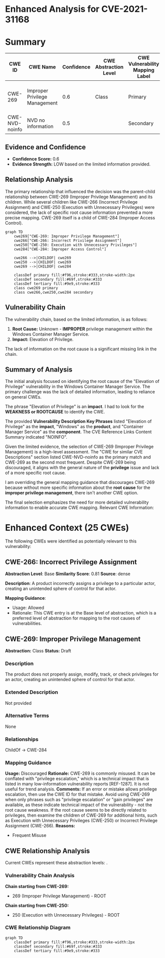 # Enhanced Analysis for CVE-2021-31168

# Summary
| CWE ID | CWE Name | Confidence | CWE Abstraction Level | CWE Vulnerability Mapping Label | CWE-Vulnerability Mapping Notes |
|---|---|---|---|---|---|
| CWE-269 | Improper Privilege Management | 0.6 | Class | Primary | Discouraged, but selected due to lack of specific root cause. |
| CWE-NVD-noinfo | NVD no information | 0.5 |  | Secondary | Not a real CWE |

## Evidence and Confidence

*   **Confidence Score:** 0.6
*   **Evidence Strength:** LOW based on the limited information provided.

## Relationship Analysis
The primary relationship that influenced the decision was the parent-child relationship between CWE-269 (Improper Privilege Management) and its children. While several children like CWE-266 (Incorrect Privilege Assignment) and CWE-250 (Execution with Unnecessary Privileges) were considered, the lack of specific root cause information prevented a more precise mapping. CWE-269 itself is a child of CWE-284 (Improper Access Control).

```mermaid
graph TD
    cwe269["CWE-269: Improper Privilege Management"]
    cwe266["CWE-266: Incorrect Privilege Assignment"]
    cwe250["CWE-250: Execution with Unnecessary Privileges"]
    cwe284["CWE-284: Improper Access Control"]
    
    cwe266 -->|CHILDOF| cwe269
    cwe250 -->|CHILDOF| cwe269
    cwe269 -->|CHILDOF| cwe284

    classDef primary fill:#f96,stroke:#333,stroke-width:2px
    classDef secondary fill:#69f,stroke:#333
    classDef tertiary fill:#9e9,stroke:#333
    class cwe269 primary
    class cwe266,cwe250,cwe284 secondary
```

## Vulnerability Chain
The vulnerability chain, based on the limited information, is as follows:
1.  **Root Cause:** Unknown - **IMPROPER** privilege management within the Windows Container Manager Service.
2.  **Impact:** Elevation of Privilege.

The lack of information on the root cause is a significant missing link in the chain.

## Summary of Analysis
The initial analysis focused on identifying the root cause of the "Elevation of Privilege" vulnerability in the Windows Container Manager Service. The primary challenge was the lack of detailed information, leading to reliance on general CWEs.

The phrase "Elevation of Privilege" is an **impact**. I had to look for the **WEAKNESS or ROOTCAUSE** to identify the CWE.

The provided **Vulnerability Description Key Phrases** listed "Elevation of Privilege" as the **impact**, "Windows" as the **product**, and "Container Manager Service" as the **component**. The CVE Reference Links Content Summary indicated "NOINFO".

Given the limited evidence, the selection of CWE-269 (Improper Privilege Management) is a high-level assessment. The "CWE for similar CVE Descriptions" section listed CWE-NVD-noinfo as the primary match and CWE-269 as the second most frequent. Despite CWE-269 being discouraged, it aligns with the general nature of the **privilege** issue and lack of a more specific root cause.

I am overriding the general mapping guidance that discourages CWE-269 because without more specific information about the **root cause** for the **improper privilege management**, there isn't another CWE option.

The final selection emphasizes the need for more detailed vulnerability information to enable accurate CWE mapping.
Relevant CWE Information:

# Enhanced Context (25 CWEs)
The following CWEs were identified as potentially relevant to this vulnerability:

## CWE-266: Incorrect Privilege Assignment
**Abstraction Level**: Base
**Similarity Score**: 0.81
**Source**: dense

**Description**:
A product incorrectly assigns a privilege to a particular actor, creating an unintended sphere of control for that actor.

**Mapping Guidance**:
- Usage: Allowed
- Rationale: This CWE entry is at the Base level of abstraction, which is a preferred level of abstraction for mapping to the root causes of vulnerabilities.

## CWE-269: Improper Privilege Management
**Abstraction:** Class
**Status:** Draft

### Description
The product does not properly assign, modify, track, or check privileges for an actor, creating an unintended sphere of control for that actor.

### Extended Description
Not provided

### Alternative Terms
None

### Relationships
ChildOf -> CWE-284

### Mapping Guidance
**Usage:** Discouraged
**Rationale:** CWE-269 is commonly misused. It can be conflated with "privilege escalation," which is a technical impact that is listed in many low-information vulnerability reports [REF-1287]. It is not useful for trend analysis.
**Comments:** If an error or mistake allows privilege escalation, then use the CWE ID for that mistake. Avoid using CWE-269 when only phrases such as "privilege escalation" or "gain privileges" are available, as these indicate technical impact of the vulnerability - not the root cause weakness. If the root cause seems to be directly related to privileges, then examine the children of CWE-269 for additional hints, such as Execution with Unnecessary Privileges (CWE-250) or Incorrect Privilege Assignment (CWE-266).
**Reasons:**
- Frequent Misuse


## CWE Relationship Analysis

Current CWEs represent these abstraction levels: .


### Vulnerability Chain Analysis

**Chain starting from CWE-269:**
- 269 (Improper Privilege Management) - ROOT


**Chain starting from CWE-250:**
- 250 (Execution with Unnecessary Privileges) - ROOT



### CWE Relationship Diagram

```mermaid
graph TD
    classDef primary fill:#f96,stroke:#333,stroke-width:2px
    classDef secondary fill:#69f,stroke:#333
    classDef tertiary fill:#9e9,stroke:#333
```